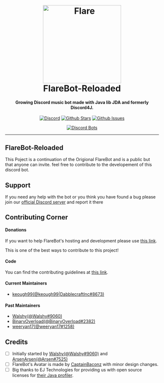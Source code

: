 <h1 align="center">
    <a href="https://discord.gg/TTAUGvZ"><img src="https://cdn.discordapp.com/attachments/229704246004547585/332624402602655745/here-in-a-pip3.png" width="256px" alt="Flare"></a>
  <br>
    FlareBot-Reloaded
  <br>
 </h1>
<h4 align="center">Growing Discord music bot made with Java lib JDA and formerly Discord4J.</h4>
  <p align="center">
      <a href="https://discord.gg/WAhW492" target="_blank"><img src="https://discordapp.com/api/guilds/226785954537406464/embed.png" alt="Discord"></a>
    <a href="https://github.com/FlareBot/FlareBot/blob/master" target="_blank"><img src="https://img.shields.io/github/stars/FlareBot/FlareBot.svg?style=social&label=Star" alt="Github Stars"></a>
    <a href="https://github.com/FlareBot/FlareBot/issues" target="_blank"><img src="https://img.shields.io/github/issues-raw/FlareBot/FlareBot.svg?style=flat-square)" alt="Github Issues"></a>
  </p>
  <p align="center">
    <a href="https://discordbots.org/bot/225652110493089792">
          <img src="https://discordbots.org/api/widget/225652110493089792.png" alt="Discord Bots" />
        </a>
  </p>
  
-------------------

## FlareBot-Reloaded
This Poject is a continuation of the Origional FlareBot and is a public but that anyone can invite. feel free to contribute to the developement of this discord bot.


## Support

If you need any help with the bot or you think you have found a bug please join our [official Discord server](https://discord.gg/WAhW492) and report it there

## Contributing Corner

#### **Donations**

If you want to help FlareBot's hosting and development please use [this link](https://www.paypal.me/FlareBot).

This is one of the best ways to contribute to this project!

#### **Code**

You can find the contributing guidelines at [this link](https://github.com/Dabblecraft2DevTeam/FlareBot/blob/master/CONTRIBUTING.md).

#### **Current Maintainers**
* [keough99(@keough99|DabblecraftInc#8673)](https://github.com/Dabblecraft2DevTeam/FlareBot)

#### **Past Maintainers**

* [Walshy(@Walshy#9060)](https://github.com/WalshyDev/FlareBot)
* [BinaryOverload(@BinaryOverload#2382)](https://github.com/binaryoverload/FlareBot)
* [weeryan17(@weeryan17#1258)](https://github.com/weeryan17/FlareBot)

## Credits

- [ ] Initially started by [Walshy(@Walshy#9060)](https://github.com/WalshyDev/) and [ArsenArsen(@Arsen#7525)](https://github.com/ArsenArsen/)
- [ ] FlareBot's Avatar is made by [CaptainBaconz](https://www.twitch.tv/captainbaconz) with minor design changes.
- [ ] Big thanks to EJ Technologies for providing us with open source licenses for [their Java profiler](https://www.ej-technologies.com/products/jprofiler/overview.html). 
